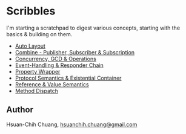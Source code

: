 # Scribbles

I'm starting a scratchpad to digest various concepts, starting with the basics & building on them.

* [Auto Layout](iOS-OSX/Auto-Layout.md)
* [Combine - Publisher, Subscriber & Subscription](iOS-OSX/Combine-Publisher-Subscriber-Subscription.md)
* [Concurrency, GCD & Operations](iOS-OSX/Concurrency-GCD-Operations.md)
* [Event-Handling & Responder Chain](iOS-OSX/Event-Handling-And-Responder-Chain.md)
* [Property Wrapper](iOS-OSX/Property-Wrapper.md)
* [Protocol Semantics & Existential Container](iOS-OSX/Protocol-Existential-Container.md)
* [Reference & Value Semantics](iOS-OSX/References-And-Values.md)
* [Method Dispatch](iOS-OSX/Method-Dispatch.md)

## Author

Hsuan-Chih Chuang, <hsuanchih.chuang@gmail.com>
